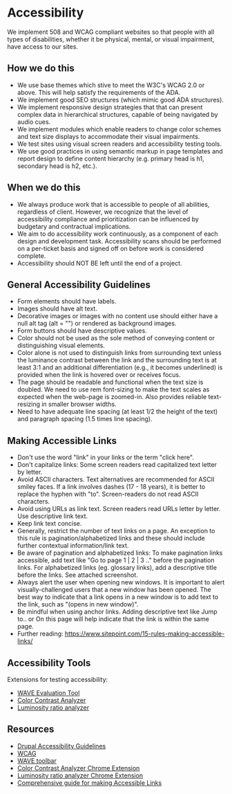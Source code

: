 # Accessibility

We implement 508 and WCAG compliant websites so that people with all types of disabilities, whether it be physical, mental, or visual impairment, have access to our sites.

## How we do this

- We use base themes which stive to meet the W3C's WCAG 2.0 or above. This will help satisfy the requirements of the ADA. 
- We implement good SEO structures (which mimic good ADA structures).
- We implement responsive design strategies that that can present complex data in hierarchical structures, capable of being navigated by audio cues.
- We implement modules which enable readers to change color schemes and text size displays to accommodate their visual impairments.
- We test sites using visual screen readers and accessibility testing tools.
- We use good practices in using semantic markup in page templates and report design to define content hierarchy (e.g. primary head is h1, secondary head is h2, etc.).

## When we do this

- We always produce work that is accessible to people of all abilities, regardless of client. However, we recognize that the level of accessibility compliance and prioritization can be influenced by budgetary and contractual implications.
- We aim to do accessibility work continuously, as a component of each design and development task. Accessibility scans should be performed on a per-ticket basis and signed off on before work is considered complete.
- Accessibility should NOT BE left until the end of a project.

## General Accessibility Guidelines

- Form elements should have labels.
- Images should have alt text.
- Decorative images or images with no content use should either have a null alt tag (alt = "") or rendered as background images.
- Form buttons should have descriptive values.
- Color should not be used as the sole method of conveying content or distinguishing visual elements.
- Color alone is not used to distinguish links from surrounding text unless the luminance contrast between the link and the surrounding text is at least 3:1 and an additional differentiation (e.g., it becomes underlined) is provided when the link is hovered over or receives focus.
- The page should be readable and functional when the text size is doubled. We need to use rem font-sizing to make the text scales as expected when the web-page is zoomed-in. Also provides reliable text-resizing in smaller browser widths.
- Need to have adequate line spacing (at least 1/2 the height of the text) and paragraph spacing (1.5 times line spacing).

## Making Accessible Links

- Don't use the word "link" in your links or the term "click here".
- Don't capitalize links: Some screen readers read capitalized text letter by letter.
- Avoid ASCII characters. Text alternatives are recommended for ASCII smiley faces. If a link involves dashes (17 - 18 years), it is better to replace the hyphen with "to". Screen-readers do not read ASCII characters.
- Avoid using URLs as link text. Screen readers read URLs letter by letter. Use descriptive link text.
- Keep link text concise.
- Generally, restrict the number of text links on a page. An exception to this rule is pagination/alphabetized links and these should include further contextual information/link text.
- Be aware of pagination and alphabetized links: To make pagination links accessible, add text like "Go to page 1 | 2 | 3 .." before the pagination links. For alphabetized links (eg. glossary links), add a descriptive title before the links. See attached screenshot.
- Always alert the user when opening new windows. It is important to alert visually-challenged users that a new window has been opened. The best way to indicate that a link opens in a new window is to add text to the link, such as "(opens in new window)".
- Be mindful when using anchor links. Adding descriptive text like Jump to.. or On this page will help indicate that the link is within the same page.
- Further reading: <https://www.sitepoint.com/15-rules-making-accessible-links/>

## Accessibility Tools

Extensions for testing accessibility:

- [WAVE Evaluation Tool](https://chrome.google.com/webstore/detail/wave-evaluation-tool/jbbplnpkjmmeebjpijfedlgcdilocofh)
- [Color Contrast Analyzer](https://chrome.google.com/webstore/detail/color-contrast-analyzer/dagdlcijhfbmgkjokkjicnnfimlebcll)
- [Luminosity ratio analyzer](https://chrome.google.com/webstore/detail/wcag-luminosity-contrast/lllpnmpooomecmbmijbmbikaacgfdagi)

## Resources

- [Drupal Accessibility Guidelines](https://drupal.org/node/1637990)
- [WCAG](http://www.w3.org/WAI/intro/wcag)
- [WAVE toolbar](http://wave.webaim.org/toolbar/)
- [Color Contrast Analyzer Chrome Extension](https://chrome.google.com/webstore/detail/color-contrast-analyzer/dagdlcijhfbmgkjokkjicnnfimlebcll)
- [Luminosity ratio analyzer Chrome Extension](https://chrome.google.com/webstore/detail/wcag-luminosity-contrast/lllpnmpooomecmbmijbmbikaacgfdagi)
- [Comprehensive guide for making Accessible Links](https://www.sitepoint.com/15-rules-making-accessible-links/)

